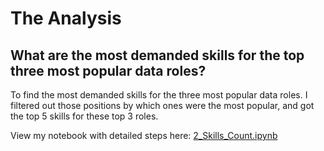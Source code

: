 # The Analysis

## What are the most demanded skills for the top three most popular data roles?

To find the most demanded skills for the three most popular data roles. I filtered out those positions by which ones were the most popular, and got the top 5 skills for these top 3 roles.

View my notebook with detailed steps here:
[2_Skills_Count.ipynb](3_Projects\2_Skills_Count.ipynb)
